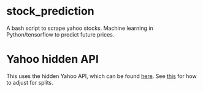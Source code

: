 # stock_prediction
A bash script to scrape yahoo stocks.  Machine learning in Python/tensorflow to predict future prices.

# Yahoo hidden API
This uses the hidden Yahoo API, which can be found [here](https://greenido.wordpress.com/2009/12/22/work-like-a-pro-with-yahoo-finance-hidden-api/).
See [this](http://luminouslogic.com/how-to-normalize-historical-data-for-splits-dividends-etc.htm) for how to adjust for splits.
